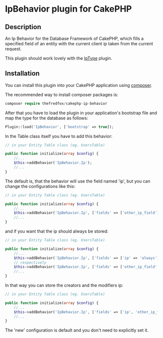 # IpBehavior plugin for CakePHP

## Description
An Ip Behavior for the Database Framework of CakePHP, which fills a specified field of an entity with the current client ip taken from the current request.

This plugin should work lovely with the [IpType](https://github.com/TheFRedFox/cakephp-ip-type) plugin.

## Installation
You can install this plugin into your CakePHP application using [composer](http://getcomposer.org).

The recommended way to install composer packages is:

``` php
composer require thefredfox/cakephp-ip-behavior
```

After that you have to load the plugin in your application's bootstrap file and map the type for the database as follows:

``` php
Plugin::load('IpBehavior', ['bootstrap' => true]);
```

In the Table class itself you have to add this behavior:

``` php
// in your Entity Table class (eg. UsersTable)

public function initialize(array $config) {
    //...
    $this->addBehavior('IpBehavior.Ip');
    //...
}
```

The default is, that the behavior will use the field named 'ip', but you can change the configurations like this:

``` php
// in your Entity Table class (eg. UsersTable)

public function initialize(array $config) {
    //...
    $this->addBehavior('IpBehavior.Ip', ['fields' => ['other_ip_field']);
    //...
}
```

and if you want that the ip should always be stored:

``` php
// in your Entity Table class (eg. UsersTable)

public function initialize(array $config) {
    //...
    $this->addBehavior('IpBehavior.Ip', ['fields' => ['ip' => 'always']);
    // respectively
    $this->addBehavior('IpBehavior.Ip', ['fields' => ['other_ip_field' => 'always']);
    //...
}
```

In that way you can store the creators and the modifiers ip:

``` php
// in your Entity Table class (eg. UsersTable)

public function initialize(array $config) {
    //...
    $this->addBehavior('IpBehavior.Ip', ['fields' => ['ip', 'other_ip_field' => 'always']);
    //...
}
```

The 'new' configuration is default and you don't need to explicitly set it.